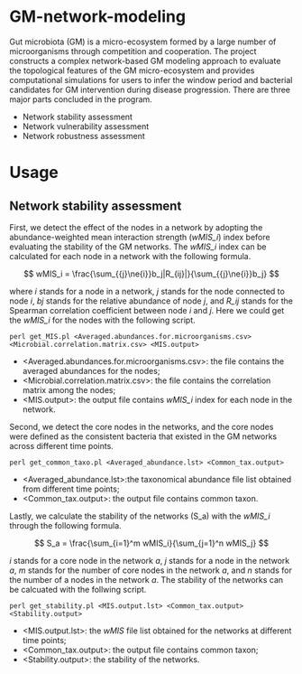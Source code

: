 # GM-network-modeling
Gut microbiota (GM) is a micro-ecosystem formed by a large number of microorganisms through competition and cooperation. The project constructs a complex network-based GM modeling approach to evaluate the topological features of the GM micro-ecosystem and provides computational simulations for users to infer the window period and bacterial candidates for GM intervention during disease progression. There are three major parts concluded in the program.<br>
* Network stability assessment<br>
* Network vulnerability assessment<br>
* Network robustness assessment<br>
# Usage
## Network stability assessment  
First, we detect the effect of the nodes in a network by adopting the abundance-weighted mean interaction strength (*wMIS_i*) index before evaluating the stability of the GM networks. The *wMIS_i* index can be calculated for each node in a network with the following formula.<br>

$$ wMIS_i = \frac{\sum_{{j}\ne{i}}b_j|R_{ij}|}{\sum_{{j}\ne{i}}b_j} $$

where *i* stands for a node in a network, *j* stands for the node connected to node *i*, *bj* stands for the relative abundance of node *j*, and *R_ij* stands for the Spearman correlation coefficient between node *i* and *j*. Here we could get the *wMIS_i* for the nodes with the following script.<br>

```
perl get_MIS.pl <Averaged.abundances.for.microorganisms.csv> <Microbial.correlation.matrix.csv> <MIS.output>
```

* <Averaged.abundances.for.microorganisms.csv>: the file contains the averaged abundances for the nodes;<br>
* <Microbial.correlation.matrix.csv>: the file contains the correlation matrix among the nodes;<br>
* <MIS.output>: the output file contains  *wMIS_i* index for each node in the network.<br>

Second, we detect the core nodes in the networks, and the core nodes were defined as the consistent bacteria that existed in the GM networks across different time points.<br>

```
perl get_common_taxo.pl <Averaged_abundance.lst> <Common_tax.output>
```
* <Averaged_abundance.lst>:the taxonomical abundance file list obtained from different time points;<br>
* <Common_tax.output>: the output file contains common taxon.<br>

Lastly, we calculate the stability of the networks (S_a) with the *wMIS_i* through the following formula.

$$ S_a = \frac{\sum_{i=1}^m wMIS_i}{\sum_{j=1}^n wMIS_j} $$

*i* stands for a core node in the network *a*, *j* stands for a node in the network *a*, *m* stands for the number of core nodes in the network *a*, and *n* stands for the number of a nodes in the network *a*. The stability of the networks can be calcuated with the follwing script.<br>

```
perl get_stability.pl <MIS.output.lst> <Common_tax.output> <Stability.output>
```
* <MIS.output.lst>: the *wMIS* file list obtained for the networks at different time points;<br>
* <Common_tax.output>: the output file contains common taxon;<br>
* <Stability.output>: the stability of the networks.<br>


